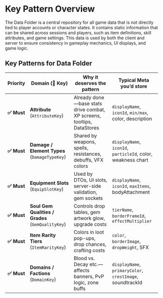 # Key Pattern Overview

The Data Folder is a central repository for all game data that is not directly tied to player accounts or character states. It contains static information that can be shared across sessions and players, such as item definitions, skill attributes, and game settings.
This data is used by both the client and server to ensure consistency in gameplay mechanics, UI displays, and game logic.

## Key Patterns for Data Folder

| Priority   | Domain (🔑 Key)                                   | Why it deserves the pattern                                            | Typical Meta you’d store                                     |
| ---------- | ------------------------------------------------- | ---------------------------------------------------------------------- | ------------------------------------------------------------ |
| **✅ Must** | **Attribute** (`AttributeKey`)                    | Already done—base stats drive combat, XP screens, tooltips, DataStores | `displayName`, `iconId`, `min/max`, color, description       |
| **✅ Must** | **Damage / Element Types** (`DamageTypeKey`)      | Shared by weapons, spells, resistances, debuffs, VFX colors            | `displayName`, `iconId`, `particleId`, color, weakness chart |
| **✅ Must** | **Equipment Slots** (`EquipSlotKey`)              | Used by DTOs, UI slots, server-side validation, gem sockets            | `displayName`, `iconId`, `maxItems`, bodyAttachment          |
| **✅ Must** | **Soul Gem Qualities / Grades** (`GemQualityKey`) | Controls drop tables, gem artwork glow, upgrade costs                  | `tierName`, `borderFrameId`, `effectMultiplier`              |
| **✅ Must** | **Item Rarity Tiers** (`ItemRarityKey`)           | Colors in loot pop-ups, drop chances, crafting costs                   | `color`, `borderImage`, `dropWeight`, SFX                    |
| **✅ Must** | **Domains / Factions** (`DomainKey`)              | Blood vs. Decay etc.—affects banners, PvP logic, zone buffs            | `displayName`, `primaryColor`, `crestImage`, soundtrackId    |
